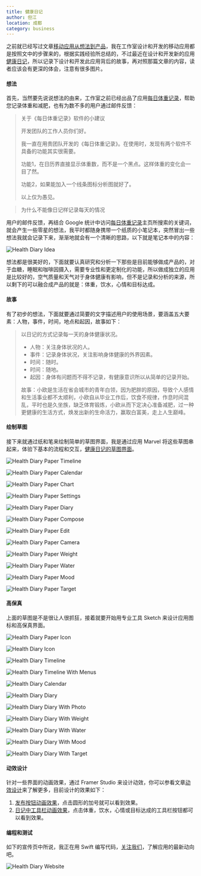 ```yaml
---
title: 健康日记
author: 但江
location: 成都 
category: business
---
```


之前就已经写过文章[移动应用从想法到产品][1]，我在工作室设计和开发的移动应用都是按照文中的步骤来的，根据实践经验所总结的，不过最近在设计和开发新的应用[健康日记][2]，所以记录下设计和开发此应用背后的故事，再对照那篇文章的内容，读者应该会有更深的体会，注意有很多图片。

#### 想法

首先，当然要先说说想法的由来，工作室之前已经出品了应用[每日体重记录][3]，帮助您记录体重和减肥，也有为数不多的用户通过邮件反馈：

> 关于《每日体重记录》软件的小建议
> 
> 开发团队的工作人员你们好。
> 
> 我一直在用贵团队开发的《每日体重记录》。在使用时，发现有两个软件不具备的功能其实很需要。
> 
> 功能1，在日历界直接显示体重数，而不是一个黑点。这样体重的变化会一目了然。
> 
> 功能2，如果能加入一个线条图标分析图就好了。
> 
> 以上仅为愚见。

> 为什么不能像日记样记录每天的情况

用户的邮件反馈，再结合 Google 统计中访问[每日体重记录][3]主页所搜索的关键词，就会产生一些零星的想法，我平时都随身携带一个纸质的小笔记本，突然冒出一些想法我就会记录下来，渐渐地就会有一个清晰的思路，以下就是笔记本中的内容：

![Health Diary Idea](/images/health-diary-idea.jpg)

想法都是很美好的，下面就要认真研究和分析一下那些是目前能够做成产品的，对于血糖，睡眠和咖啡因摄入，需要专业性和更定制化的功能，所以做成独立的应用是比较好的，空气质量和天气对于身体健康有影响，但不是记录和分析的来源，所以剩下的可以融合成产品的就是：体重，饮水，心情和目标达成。

#### 故事

有了初步的想法，下面就要通过简要的文字描述用户的使用场景，要涵盖五大要素：人物，事件，时间，地点和起因，故事如下：

> 以日记的方式记录每一天的身体健康状况。
> 
> * 人物：关注身体状况的人。
> * 事件：记录身体状况，关注影响身体健康的外界因素。
> * 时间：随时。
> * 时间：随地。
> * 起因：身体有问题而不得不记录，有健康意识所以从简单的记录开始。
> 
> 故事：小欧是生活在省会城市的青年白领，因为肥胖的原因，导致个人感情和生活事业都不太顺利，小欧自从毕业工作后，饮食不规律，作息时间混乱，平时也是久坐族，缺乏体育锻炼，小欧从而下定决心准备减肥，过一种更健康的生活方式，焕发出新的生命活力，赢取白富美，走上人生巅峰。

#### 绘制草图

接下来就通过纸和笔来绘制简单的草图界面，我是通过应用 Marvel 将这些草图串起来，体验下基本的流程和交互，[健康日记的草图界面][4]。

![Health Diary Paper Timeline](/images/health-diary-paper-timeline.jpg)

![Health Diary Paper Calendar](/images/health-diary-paper-calendar.jpg)

![Health Diary Paper Chart](/images/health-diary-paper-chart.jpg)

![Health Diary Paper Settings](/images/health-diary-paper-settings.jpg)

![Health Diary Paper Diary](/images/health-diary-paper-diary.jpg)

![Health Diary Paper Compose](/images/health-diary-paper-compose.jpg)

![Health Diary Paper Edit](/images/health-diary-paper-edit.jpg)

![Health Diary Paper Camera](/images/health-diary-paper-camera.jpg)

![Health Diary Paper Weight](/images/health-diary-paper-weight.jpg)

![Health Diary Paper Water](/images/health-diary-paper-water.jpg)

![Health Diary Paper Mood](/images/health-diary-paper-mood.jpg)

![Health Diary Paper Target](/images/health-diary-paper-target.jpg)

#### 高保真

上面的草图是不是很让人很抓狂，接着就要开始用专业工具 Sketch 来设计应用图标和高保真界面。

![Health Diary Paper Icon](/images/health-diary-paper-icon.jpg)

![Health Diary Icon](/images/health-diary-icon.png)

![Health Diary Timeline](/images/health-diary-timeline.png)

![Health Diary Timeline With Menus](/images/health-diary-timeline-with-menus.png)

![Health Diary Calendar](/images/health-diary-calendar.png)

![Health Diary Diary](/images/health-diary-diary.png)

![Health Diary Diary With Photo](/images/health-diary-diary-with-photo.png)

![Health Diary Diary With Weight](/images/health-diary-diary-with-weight.png)

![Health Diary Diary With Water](/images/health-diary-diary-with-water.png)

![Health Diary Diary With Mood](/images/health-diary-diary-with-mood.png)

![Health Diary Diary With Target](/images/health-diary-diary-with-target.png)

#### 动效设计

针对一些界面的动画效果，通过 Framer Studio 来设计动效，你可以参看文章[动效设计][5]来了解更多，目前设计的效果如下：

1. [发布按钮动画效果][6]，点击圆形的加号就可以看到效果。
2. [日记中工具栏动画效果][7]，点击体重，饮水，心情或目标达成的工具栏按钮都可以看到效果。

#### 编程和测试

如下的宣传页中所说，我正在用 Swift 编写代码，[关注我们][2]，了解应用的最新动向吧。

![Health Diary Website](/images/health-diary-website.png)

[1]: /business/2015/01/17/mobile-app-from-idea-to-product/
[2]: http://danthought.com/health
[3]: http://danthought.com/weight
[4]: http://marvl.in/562fgc
[5]: /design/2015/06/21/build-interaction-and-animation-prototypes/
[6]: http://share.framerjs.com/te7fp470scpf/
[7]: http://share.framerjs.com/lli9qjg9plr0/
